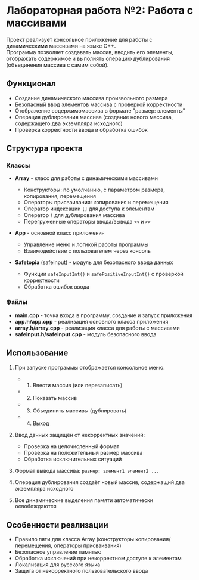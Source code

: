 # Лабораторная работа №2: Работа с массивами

Проект реализует консольное приложение для работы с динамическими массивами на языке C++.  
Программа позволяет создавать массив, вводить его элементы, отображать содержимое и выполнять операцию дублирования (объединения массива с самим собой).

## Функционал

- Создание динамического массива произвольного размера
- Безопасный ввод элементов массива с проверкой корректности
- Отображение содержимомассива в формате "размер: элементы"
- Операция дублирования массива (создание нового массива, содержащего два экземпляра исходного)
- Проверка корректности ввода и обработка ошибок

## Структура проекта

### Классы

- **Array** - класс для работы с динамическими массивами
  - Конструкторы: по умолчанию, с параметром размера, копирования, перемещения
  - Операторы присваивания: копирования и перемещения
  - Оператор индексации `[]` для доступа к элементам
  - Оператор `!` для дублирования массива
  - Перегруженные операторы ввода/вывода `<<` и `>>`

- **App** - основной класс приложения
  - Управление меню и логикой работы программы
  - Взаимодействие с пользователем через консоль

- **Safetopia** (safeinput) - модуль для безопасного ввода данных
  - Функции `safeInputInt()` и `safePositiveInputInt()` с проверкой корректности
  - Обработка ошибок ввода

### Файлы

- **main.cpp** - точка входа в программу, создание и запуск приложения
- **app.h/app.cpp** - реализация основного класса приложения
- **array.h/array.cpp** - реализация класса для работы с массивами
- **safeinput.h/safeinput.cpp** - модуль безопасного ввода

## Использование

1. При запуске программы отображается консольное меню:
   - 1. Ввести массив (или перезаписать)
   - 2. Показать массив
   - 3. Объединить массивы (дублировать)
   - 4. Выход

2. Ввод данных защищён от некорректных значений:
   - Проверка на целочисленный формат
   - Проверка на положительный размер массива
   - Обработка исключительных ситуаций

3. Формат вывода массива: `размер: элемент1 элемент2 ...`

4. Операция дублирования создаёт новый массив, содержащий два экземпляра исходного

5. Все динамические выделения памяти автоматически освобождаются

## Особенности реализации

- Правило пяти для класса Array (конструкторы копирования/перемещения, операторы присваивания)
- Безопасное управление памятью
- Обработка исключений при некорректном доступе к элементам
- Локализация для русского языка
- Защита от некорректного пользовательского ввода
